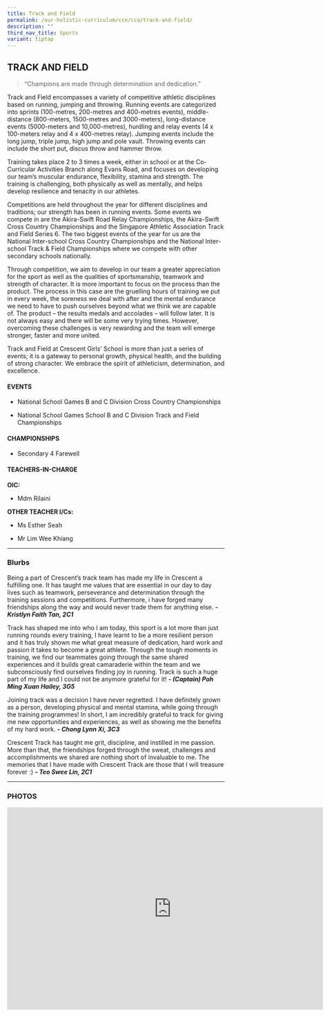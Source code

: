 ```yaml
---
title: Track and Field
permalink: /our-holistic-curriculum/cce/cca/track-and-field/
description: ""
third_nav_title: Sports
variant: tiptap
---
```

<h2><strong>TRACK AND FIELD</strong></h2>
<blockquote>
<p>“Champions are made through determination and dedication.”</p>
</blockquote>
<p>Track and Field encompasses a variety of competitive athletic disciplines
based on running, jumping and throwing. Running events are categorized
into sprints (100-metres, 200-metres and 400-metres events), middle-distance
(800-meters, 1500-metres and 3000-meters), long-distance events (5000-meters
and 10,000-metres), hurdling and relay events (4 x 100-meters relay and
4 x 400-metres relay). Jumping events include the long jump, triple jump,
high jump and pole vault. Throwing events can include the short put, discus
throw and hammer throw.</p>
<p>Training takes place 2 to 3 times a week, either in school or at the Co-Curricular
Activities Branch along Evans Road, and focuses on developing our team’s
muscular endurance, flexibility, stamina and strength. The training is
challenging, both physically as well as mentally, and helps develop resilience
and tenacity in our athletes.</p>
<p>Competitions are held throughout the year for different disciplines and
traditions; our strength has been in running events. Some events we compete
in are the Akira-Swift Road Relay Championships, the Akira-Swift Cross
Country Championships and the Singapore Athletic Association Track and
Field Series 6. The two biggest events of the year for us are the National
Inter-school Cross Country Championships and the National Inter-school
Track &amp; Field Championships where we compete with other secondary schools
nationally.</p>
<p>Through competition, we aim to develop in our team a greater appreciation
for the sport as well as the qualities of sportsmanship, teamwork and strength
of character. It is more important to focus on the process than the product.
The process in this case are the gruelling hours of training we put in
every week, the soreness we deal with after and the mental endurance we
need to have to push ourselves beyond what we think we are capable of.
The product – the results medals and accolades – will follow later. It
is not always easy and there will be some very trying times. However, overcoming
these challenges is very rewarding and the team will emerge stronger, faster
and more united.</p>
<p>Track and Field at Crescent Girls’ School is more than just a series of
events; it is a gateway to personal growth, physical health, and the building
of strong character. We embrace the spirit of athleticism, determination,
and excellence.</p>
<h4>EVENTS</h4>
<ul data-tight="true" class="tight">
<li>
<p>National School Games B and C Division Cross Country Championships</p>
</li>
<li>
<p>National School Games School B and C Division Track and Field Championships</p>
</li>
</ul>
<h4>CHAMPIONSHIPS</h4>
<ul data-tight="true" class="tight">
<li>
<p>Secondary 4 Farewell</p>
</li>
</ul>
<h4>TEACHERS-IN-CHARGE</h4>
<p><strong>OIC:</strong>
</p>
<ul data-tight="true" class="tight">
<li>
<p>Mdm Rilaini</p>
</li>
</ul>
<p><strong>OTHER TEACHER I/Cs:</strong>
</p>
<ul data-tight="true" class="tight">
<li>
<p>Ms Esther Seah</p>
</li>
<li>
<p>Mr Lim Wee Khiang</p>
</li>
</ul>
<hr>
<h3><strong>Blurbs</strong></h3>
<p>Being a part of Crescent’s track team has made my life in Crescent a fulfilling
one. It has taught me values that are essential in our day to day lives
such as teamwork, perseverance and determination through the training sessions
and competitions. Furthermore, i have forged many friendships along the
way and would never trade them for anything else. <strong><em>- Kristlyn Faith Tan, 2C1</em></strong>
</p>
<p>Track has shaped me into who I am today, this sport is a lot more than
just running rounds every training, I have learnt to be a more resilient
person and it has truly shown me what great measure of dedication, hard
work and passion it takes to become a great athlete. Through the tough
moments in training, we find our teammates going through the same shared
experiences and it builds great camaraderie within the team and we subconsciously
find ourselves finding joy in running. Track is such a huge part of my
life and I could not be anymore grateful for it! <strong><em>- (Captain) Poh Ming Xuan Hailey, 3G5</em></strong>
</p>
<p>Joining track was a decision I have never regretted. I have definitely
grown as a person, developing physical and mental stamina, while going
through the training programmes! In short, I am incredibly grateful to
track for giving me new opportunities and experiences, as well as showing
me the benefits of my hard work. <strong><em>- Chong Lynn Xi, 3C3</em></strong>
</p>
<p>Crescent Track has taught me grit, discipline, and instilled in me passion.
More than that, the friendships forged through the sweat, challenges and
accomplishments we shared are nothing short of invaluable to me. The memories
that I have made with Crescent Track are those that I will treasure forever
:) <strong><em>- Teo Swee Lin, 2C1</em></strong>
</p>
<hr>
<p></p>
<h3><strong>PHOTOS</strong></h3>
<div class="iframe-wrapper">
<iframe height="469" width="760" allowfullscreen="true" frameborder="0" src="https://docs.google.com/presentation/d/e/2PACX-1vRUfUGP7ZamCXkqOKI51Q7NTanoCZpyuornXRfPlwvqH9m_lJe5QktfbcnAtVYzb5AfuRWnAK1-lL3d/embed?start=true&amp;loop=true&amp;delayms=3000"></iframe>
</div>
<p></p>